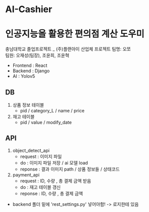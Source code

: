 # AI-Cashier

# 인공지능을 활용한 편의점 계산 도우미
  
충남대학교 졸업프로젝트  _ (주)플랜아이 산업체 프로젝트
팀명: 오쪼  
팀원: 오재성(팀장), 조윤희, 조윤혁     
  
- Frontend : React  
- Backend : Django
- AI : Yolov5

DB
----- 
1. 상품 정보 테이블
    - pid / category_L / name / price
2. 재고 테이블
    - pid / value / modify_date


API
----- 
1. object_detect_api
    - request : 이미지 파일
    - do : 이미지 파일 저장 / ai 모델 load  
    - reponse : 결과 이미지 path / 상품 정보들 / 상태코드  
2. payment_api
    - request : ID, 수량 , 총 결제 금액 받음 
    - do : 재고 테이블 갱신
    - reponse : ID, 수량 , 총 결제 금액

  
+ backend 폴더 밑에 'rest_settings.py' 넣어야함! -> 로지한테 있음  

